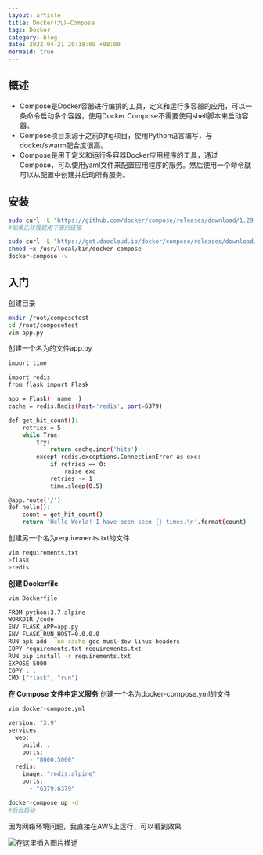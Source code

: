 ```yaml
---
layout: article
title: Docker(九)—Compose
tags: Docker
category: blog
date: 2022-04-21 20:18:00 +08:00
mermaid: true
---
```

## 概述
- Compose是Docker容器进行编排的工具，定义和运行多容器的应用，可以一条命令启动多个容器，使用Docker Compose不需要使用shell脚本来启动容器。
- Compose项目来源于之前的fig项目，使用Python语言编写，与docker/swarm配合度很高。
- Compose是用于定义和运行多容器Docker应用程序的工具，通过Compose，可以使用yaml文件来配置应用程序的服务。然后使用一个命令就可以从配置中创建并启动所有服务。

## 安装 

```bash
sudo curl -L "https://github.com/docker/compose/releases/download/1.29.2/docker-compose-$(uname -s)-$(uname -m)" -o /usr/local/bin/docker-compose
#如果比较慢就用下面的链接
```

```bash
sudo curl -L "https://get.daocloud.io/docker/compose/releases/download/1.29.2/docker-compose-$(uname -s)-$(uname -m)" -o /usr/local/bin/docker-compose
chmod +x /usr/local/bin/docker-compose
docker-compose -v
```
## 入门
创建目录
```bash
mkdir /root/composetest
cd /root/composetest
vim app.py
```
创建一个名为的文件app.py
```bash
import time

import redis
from flask import Flask

app = Flask(__name__)
cache = redis.Redis(host='redis', port=6379)

def get_hit_count():
    retries = 5
    while True:
        try:
            return cache.incr('hits')
        except redis.exceptions.ConnectionError as exc:
            if retries == 0:
                raise exc
            retries -= 1
            time.sleep(0.5)

@app.route('/')
def hello():
    count = get_hit_count()
    return 'Hello World! I have been seen {} times.\n'.format(count)
```
创建另一个名为requirements.txt的文件
```bash
vim requirements.txt
>flask
>redis
```
**创建 Dockerfile**

```bash
vim Dockerfile
```

```bash
FROM python:3.7-alpine
WORKDIR /code
ENV FLASK_APP=app.py
ENV FLASK_RUN_HOST=0.0.0.0
RUN apk add --no-cache gcc musl-dev linux-headers
COPY requirements.txt requirements.txt
RUN pip install -r requirements.txt
EXPOSE 5000
COPY . .
CMD ["flask", "run"]
```
**在 Compose 文件中定义服务**
创建一个名为docker-compose.yml的文件

```bash
vim docker-compose.yml
```

```bash
version: "3.9"
services:
  web:
    build: .
    ports:
      - "8000:5000"
  redis:
    image: "redis:alpine"
    ports:
      - "6379:6379"
```

```bash
docker-compose up -d
#后台启动
```

因为网络环境问题，我直接在AWS上运行，可以看到效果

![在这里插入图片描述](https://img-blog.csdnimg.cn/e539c2a4043b463e9bdc75d760cf39b8.png?x-oss-process=image/watermark,type_d3F5LXplbmhlaQ,shadow_50,text_Q1NETiBAeXV0YW9fNTE3,size_20,color_FFFFFF,t_70,g_se,x_16)
